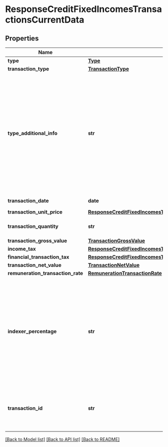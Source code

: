 # ResponseCreditFixedIncomesTransactionsCurrentData

## Properties
Name | Type | Description | Notes
------------ | ------------- | ------------- | -------------
**type** | [**Type**](Type.md) |  | 
**transaction_type** | [**TransactionType**](TransactionType.md) |  | 
**type_additional_info** | **str** | Informação adicional do tipo de movimentação, para preenchimento no caso de movimentações não delimitadas no domínio.          [Restrição] Campo de preenchimento obrigatório pelas participantes quando houver &#x27;OUTROS&#x27; no campo &#x27;transactionType&#x27;.  | [optional] 
**transaction_date** | **date** | Data da movimentação | 
**transaction_unit_price** | [**ResponseCreditFixedIncomesTransactionsCurrentTransactionUnitPrice**](ResponseCreditFixedIncomesTransactionsCurrentTransactionUnitPrice.md) |  | 
**transaction_quantity** | **str** | Quantidade de títulos envolvidos na movimentação | 
**transaction_gross_value** | [**TransactionGrossValue**](TransactionGrossValue.md) |  | 
**income_tax** | [**ResponseCreditFixedIncomesTransactionsCurrentIncomeTax**](ResponseCreditFixedIncomesTransactionsCurrentIncomeTax.md) |  | [optional] 
**financial_transaction_tax** | [**ResponseCreditFixedIncomesTransactionsCurrentFinancialTransactionTax**](ResponseCreditFixedIncomesTransactionsCurrentFinancialTransactionTax.md) |  | [optional] 
**transaction_net_value** | [**TransactionNetValue**](TransactionNetValue.md) |  | 
**remuneration_transaction_rate** | [**RemunerationTransactionRate**](RemunerationTransactionRate.md) |  | [optional] 
**indexer_percentage** | **str** | Percentual máximo do indexador na transação acordado com o cliente na contratação.      [Restrição] Campo de preenchimento obrigatório pelas participantes quando o campo &#x27;type&#x27; for preenchido com o valor &#x27;ENTRADA&#x27;.  | [optional] 
**transaction_id** | **str** | Código ou identificador único prestado pela instituição para individualizar o movimento.    | 

[[Back to Model list]](../README.md#documentation-for-models) [[Back to API list]](../README.md#documentation-for-api-endpoints) [[Back to README]](../README.md)

